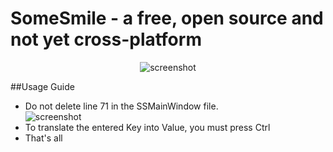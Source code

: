# SomeSmile - a free, open source and not yet cross-platform

<div align="center">
  <img src="https://github.com/Linuxoid-Anon/SomeSmile/blob/main/SomeSmile/SomeSmileCaptur/5.PNG" alt="screenshot" />
</div>

##Usage Guide
- Do not delete line 71 in the SSMainWindow file.
    <div height="500px">
      <img  src="https://github.com/Linuxoid-Anon/SomeSmile/blob/main/SomeSmile/SomeSmileCaptur/6.png" alt="screenshot" />
    </div>
- To translate the entered Key into Value, you must press Ctrl
- That's all
